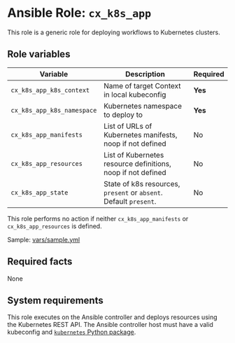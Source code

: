 # Ansible Role: `cx_k8s_app`

This role is a generic role for deploying workflows to Kubernetes clusters.

## Role variables

| Variable                   | Description                                                       | Required |
| -------------------------- | ----------------------------------------------------------------- | -------- |
| `cx_k8s_app_k8s_context`   | Name of target Context in local kubeconfig                        | **Yes**  |
| `cx_k8s_app_k8s_namespace` | Kubernetes namespace to deploy to                                 | **Yes**  |
| `cx_k8s_app_manifests`     | List of URLs of Kubernetes manifests, noop if not defined         | No       |
| `cx_k8s_app_resources`     | List of Kubernetes resource definitions, noop if not defined      | No       |
| `cx_k8s_app_state`         | State of k8s resources, `present` or `absent`. Default `present`. | No       |

This role performs no action if neither `cx_k8s_app_manifests` or `cx_k8s_app_resources` is defined.

Sample: [vars/sample.yml](vars/sample.yml)

## Required facts

None

## System requirements

This role executes on the Ansible controller and deploys resources using the Kubernetes REST API. The Ansible controller host must have a valid kubeconfig and [`kubernetes` Python package](https://pypi.org/project/kubernetes/).
